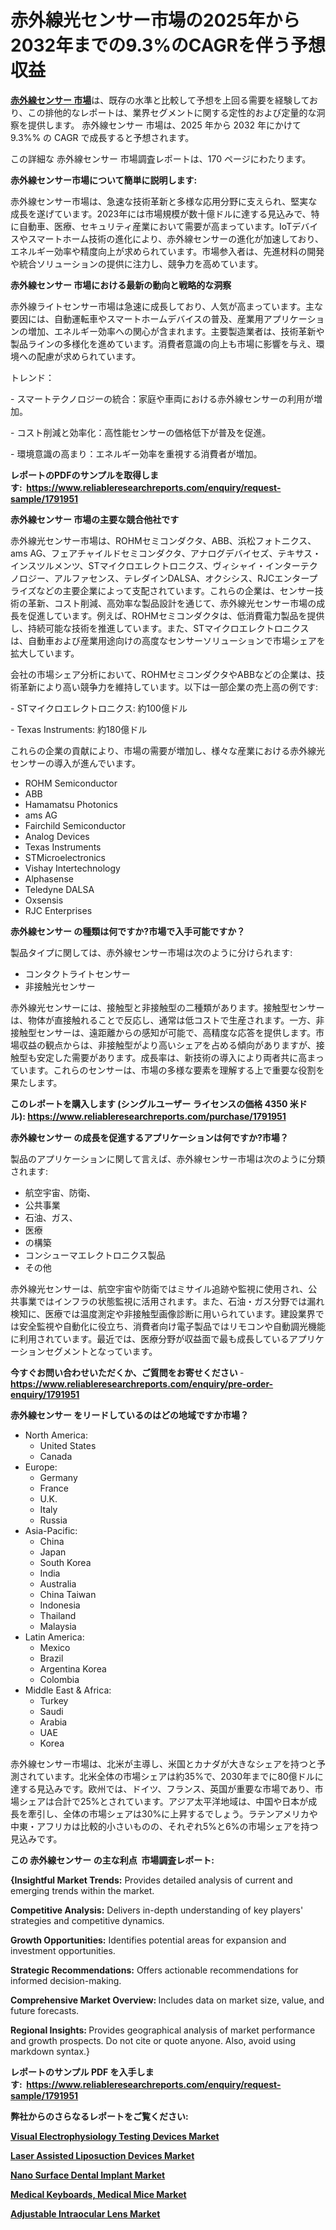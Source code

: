 <p><h1>赤外線光センサー市場の2025年から2032年までの9.3%のCAGRを伴う予想収益</h1></p><p data-sourcepos="1:1-1:157"><strong><a href="https://www.reliableresearchreports.com/infrared-light-sensor-r1791951?utm_campaign=107&utm_medium=36&utm_source=Github&utm_content=ia&utm_term=20032025&utm_id=infrared-light-sensor">赤外線センサー 市場</a></strong>は、既存の水準と比較して予想を上回る需要を経験しており、この排他的なレポートは、業界セグメントに関する定性的および定量的な洞察を提供します。 赤外線センサー 市場は、2025 年から 2032 年にかけて 9.3%% の CAGR で成長すると予想されます。</p>
<p data-sourcepos="3:1-3:50">この詳細な 赤外線センサー 市場調査レポートは、170 ページにわたります。</p>
<p><strong>赤外線センサー市場について簡単に説明します:</strong></p>
<p><p>赤外線センサー市場は、急速な技術革新と多様な応用分野に支えられ、堅実な成長を遂げています。2023年には市場規模が数十億ドルに達する見込みで、特に自動車、医療、セキュリティ産業において需要が高まっています。IoTデバイスやスマートホーム技術の進化により、赤外線センサーの進化が加速しており、エネルギー効率や精度向上が求められています。市場参入者は、先進材料の開発や統合ソリューションの提供に注力し、競争力を高めています。</p></p>
<p><strong>赤外線センサー 市場における最新の動向と戦略的な洞察</strong></p>
<p><p>赤外線ライトセンサー市場は急速に成長しており、人気が高まっています。主な要因には、自動運転車やスマートホームデバイスの普及、産業用アプリケーションの増加、エネルギー効率への関心が含まれます。主要製造業者は、技術革新や製品ラインの多様化を進めています。消費者意識の向上も市場に影響を与え、環境への配慮が求められています。</p><p>トレンド：</p><p>- スマートテクノロジーの統合：家庭や車両における赤外線センサーの利用が増加。</p><p>- コスト削減と効率化：高性能センサーの価格低下が普及を促進。</p><p>- 環境意識の高まり：エネルギー効率を重視する消費者が増加。</p></p>
<p><strong>レポートのPDFのサンプルを取得します</strong><strong>:&nbsp;&nbsp;<a href="https://www.reliableresearchreports.com/enquiry/request-sample/1791951?utm_campaign=107&utm_medium=36&utm_source=Github&utm_content=ia&utm_term=20032025&utm_id=infrared-light-sensor">https://www.reliableresearchreports.com/enquiry/request-sample/1791951</a></strong></p>
<p><strong>赤外線センサー 市場の主要な競合他社です</strong></p>
<p><p>赤外線光センサー市場は、ROHMセミコンダクタ、ABB、浜松フォトニクス、ams AG、フェアチャイルドセミコンダクタ、アナログデバイセズ、テキサス・インスツルメンツ、STマイクロエレクトロニクス、ヴィシャイ・インターテクノロジー、アルファセンス、テレダインDALSA、オクシシス、RJCエンタープライズなどの主要企業によって支配されています。これらの企業は、センサー技術の革新、コスト削減、高効率な製品設計を通じて、赤外線光センサー市場の成長を促進しています。例えば、ROHMセミコンダクタは、低消費電力製品を提供し、持続可能な技術を推進しています。また、STマイクロエレクトロニクスは、自動車および産業用途向けの高度なセンサーソリューションで市場シェアを拡大しています。</p><p>会社の市場シェア分析において、ROHMセミコンダクタやABBなどの企業は、技術革新により高い競争力を維持しています。以下は一部企業の売上高の例です:</p><p>- STマイクロエレクトロニクス: 約100億ドル</p><p>- Texas Instruments: 約180億ドル</p><p>これらの企業の貢献により、市場の需要が増加し、様々な産業における赤外線光センサーの導入が進んでいます。</p></p>
<p><ul><li>ROHM Semiconductor</li><li>ABB</li><li>Hamamatsu Photonics</li><li>ams AG</li><li>Fairchild Semiconductor</li><li>Analog Devices</li><li>Texas Instruments</li><li>STMicroelectronics</li><li>Vishay Intertechnology</li><li>Alphasense</li><li>Teledyne DALSA</li><li>Oxsensis</li><li>RJC Enterprises</li></ul></p>
<p><strong>赤外線センサー の種類は何ですか?市場で入手可能ですか？</strong></p>
<p>製品タイプに関しては、赤外線センサー市場は次のように分けられます:</p>
<p><ul><li>コンタクトライトセンサー</li><li>非接触光センサー</li></ul></p>
<p><p>赤外線光センサーには、接触型と非接触型の二種類があります。接触型センサーは、物体が直接触れることで反応し、通常は低コストで生産されます。一方、非接触型センサーは、遠距離からの感知が可能で、高精度な応答を提供します。市場収益の観点からは、非接触型がより高いシェアを占める傾向がありますが、接触型も安定した需要があります。成長率は、新技術の導入により両者共に高まっています。これらのセンサーは、市場の多様な要素を理解する上で重要な役割を果たします。</p></p>
<p><strong>このレポートを購入します (シングルユーザー ライセンスの価格 4350 米ドル):&nbsp;<a href="https://www.reliableresearchreports.com/purchase/1791951?utm_campaign=107&utm_medium=36&utm_source=Github&utm_content=ia&utm_term=20032025&utm_id=infrared-light-sensor">https://www.reliableresearchreports.com/purchase/1791951</a></strong></p>
<p><strong>赤外線センサー の成長を促進するアプリケーションは何ですか?市場？</strong></p>
<p>製品のアプリケーションに関して言えば、赤外線センサー市場は次のように分類されます:</p>
<p><ul><li>航空宇宙、防衛、</li><li>公共事業</li><li>石油、ガス、</li><li>医療</li><li>の構築</li><li>コンシューマエレクトロニクス製品</li><li>その他</li></ul></p>
<p><p>赤外線光センサーは、航空宇宙や防衛ではミサイル追跡や監視に使用され、公共事業ではインフラの状態監視に活用されます。また、石油・ガス分野では漏れ検知に、医療では温度測定や非接触型画像診断に用いられています。建設業界では安全監視や自動化に役立ち、消費者向け電子製品ではリモコンや自動調光機能に利用されています。最近では、医療分野が収益面で最も成長しているアプリケーションセグメントとなっています。</p></p>
<p><strong>今すぐお問い合わせいただくか、ご質問をお寄せください</strong><strong>&nbsp;</strong>-<strong><a href="https://www.reliableresearchreports.com/enquiry/pre-order-enquiry/1791951?utm_campaign=107&utm_medium=36&utm_source=Github&utm_content=ia&utm_term=20032025&utm_id=infrared-light-sensor">https://www.reliableresearchreports.com/enquiry/pre-order-enquiry/1791951</a></strong></p>
<p><strong>赤外線センサー をリードしているのはどの地域ですか市場？</strong></p>
<p><ul>
    <li>
        North America:
        <ul>
            <li>United States</li>
            <li>Canada</li>
        </ul>
    </li>
    <li>
        Europe:
        <ul>
            <li>Germany</li>
            <li>France</li>
            <li>U.K.</li>
            <li>Italy</li>
            <li>Russia</li>
        </ul>
    </li>
    <li>
        Asia-Pacific:
        <ul>
            <li>China</li>
            <li>Japan</li>
            <li>South Korea</li>
            <li>India</li>
            <li>Australia</li>
            <li>China Taiwan</li>
            <li>Indonesia</li>
            <li>Thailand</li>
            <li>Malaysia</li>
        </ul>
    </li>
    <li>
        Latin America:
        <ul>
            <li>Mexico</li>
            <li>Brazil</li>
            <li>Argentina Korea</li>
            <li>Colombia</li>
        </ul>
    </li>
    <li>
        Middle East & Africa:
        <ul>
            <li>Turkey</li>
            <li>Saudi</li>
            <li>Arabia</li>
            <li>UAE</li>
            <li>Korea</li>
        </ul>
    </li>
    </ul></p>
<p><p>赤外線センサー市場は、北米が主導し、米国とカナダが大きなシェアを持つと予測されています。北米全体の市場シェアは約35%で、2030年までに80億ドルに達する見込みです。欧州では、ドイツ、フランス、英国が重要な市場であり、市場シェアは合計で25%とされています。アジア太平洋地域は、中国や日本が成長を牽引し、全体の市場シェアは30%に上昇するでしょう。ラテンアメリカや中東・アフリカは比較的小さいものの、それぞれ5%と6%の市場シェアを持つ見込みです。</p></p>
<p><strong>この 赤外線センサー の主な利点&nbsp; 市場調査レポート:</strong></p>
<p><strong>{Insightful Market Trends:</strong> Provides detailed analysis of current and emerging trends within the market.</p>
<p><strong>Competitive Analysis:</strong> Delivers in-depth understanding of key players' strategies and competitive dynamics.</p>
<p><strong>Growth Opportunities:</strong> Identifies potential areas for expansion and investment opportunities.</p>
<p><strong>Strategic Recommendations:</strong> Offers actionable recommendations for informed decision-making.</p>
<p><strong>Comprehensive Market Overview: </strong>Includes data on market size, value, and future forecasts.</p>
<p><strong>Regional Insights: </strong>Provides geographical analysis of market performance and growth prospects. Do not cite or quote anyone. Also, avoid using markdown syntax.}</p>
<p><strong>レポートのサンプル PDF を入手します:&nbsp;</strong><strong>&nbsp;<a href="https://www.reliableresearchreports.com/enquiry/request-sample/1791951?utm_campaign=107&utm_medium=36&utm_source=Github&utm_content=ia&utm_term=20032025&utm_id=infrared-light-sensor">https://www.reliableresearchreports.com/enquiry/request-sample/1791951</a></strong></p>
<p></p>
<p></p>
<p></p>
<p></p>
<p><strong>弊社からのさらなるレポートをご覧ください:</strong></p>
<p><strong><p><a href="https://github.com/drielvinki/Market-Research-Report-List-1/blob/main/visual-electrophysiology-testing-devices-market.md?utm_campaign=107&utm_medium=36&utm_source=Github&utm_content=ia&utm_term=20032025&utm_id=infrared-light-sensor">Visual Electrophysiology Testing Devices Market</a></p><p><a href="https://github.com/uldularido/Market-Research-Report-List-1/blob/main/laser-assisted-liposuction-devices-market.md?utm_campaign=107&utm_medium=36&utm_source=Github&utm_content=ia&utm_term=20032025&utm_id=infrared-light-sensor">Laser Assisted Liposuction Devices Market</a></p><p><a href="https://github.com/decockogbaro25/Market-Research-Report-List-1/blob/main/nano-surface-dental-implant-market.md?utm_campaign=107&utm_medium=36&utm_source=Github&utm_content=ia&utm_term=20032025&utm_id=infrared-light-sensor">Nano Surface Dental Implant Market</a></p><p><a href="https://github.com/ghaligopezf5/Market-Research-Report-List-1/blob/main/medical-keyboards-medical-mice-market.md?utm_campaign=107&utm_medium=36&utm_source=Github&utm_content=ia&utm_term=20032025&utm_id=infrared-light-sensor">Medical Keyboards, Medical Mice Market</a></p><p><a href="https://github.com/panciujoslin3/Market-Research-Report-List-1/blob/main/adjustable-intraocular-lens-market.md?utm_campaign=107&utm_medium=36&utm_source=Github&utm_content=ia&utm_term=20032025&utm_id=infrared-light-sensor">Adjustable Intraocular Lens Market</a></p></strong></p>